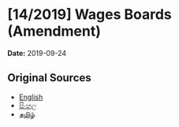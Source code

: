 # [14/2019] Wages Boards (Amendment)

**Date:** 2019-09-24

## Original Sources

- [English](https://documents.gov.lk/view/acts/2019/9/14-2019_E.pdf)
- [සිංහල](https://documents.gov.lk/view/acts/2019/9/14-2019_S.pdf)
- [தமிழ்](https://documents.gov.lk/view/acts/2019/9/14-2019_T.pdf)
